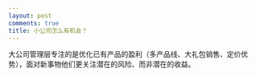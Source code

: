 ```yaml
---
layout: post
comments: true
title: 小公司怎么有机会？
---
```




大公司管理层专注的是优化已有产品的盈利（多产品线、大礼包销售、定价优势），面对新事物他们更关注潜在的风险、而非潜在的收益。

